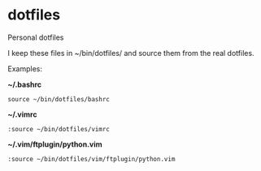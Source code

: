 # dotfiles
Personal dotfiles

I keep these files in ~/bin/dotfiles/ and source them from the real dotfiles.

Examples:

**~/.bashrc**

`source ~/bin/dotfiles/bashrc`


**~/.vimrc**

`:source ~/bin/dotfiles/vimrc`

**~/.vim/ftplugin/python.vim**

`:source ~/bin/dotfiles/vim/ftplugin/python.vim`

